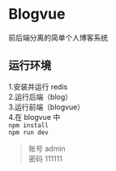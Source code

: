 # Blogvue
前后端分离的简单个人博客系统 <br>
## 运行环境
1.安装并运行 redis<br>
2.运行后端（blog）<br>
3.运行前端（blogvue）<br>
4.在 blogvue 中 <br>
`npm install`<br>
`npm run dev`<br>
>账号 admin<br>
>密码 111111
